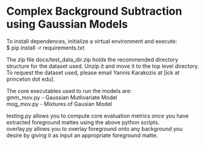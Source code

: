 # Complex Background Subtraction using Gaussian Models

To install dependences, initialize a virtual environment and execute:  
$ pip install -r requirements.txt

The zip file docs/test_data_dir.zip holds the recommended directory structure for the dataset used. Unzip it and move it to the top level directory.  
To request the dataset used, please email Yannis Karakozis at [ick at princeton dot edu].  

The core executables used to run the models are:  
gmm_mov.py - Gaussian Mutlivariate Model  
mog_mov.py - Mixtures of Gausian Model  

testing.py allows you to compute core evaluation metrics once you have extracted foreground mattes using the above python scripts.  
overlay.py allows you to overlay foreground onto any background you desire by giving it as input an appropriate foreground matte.  
